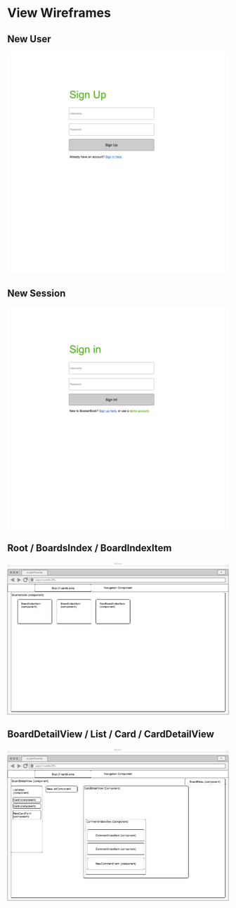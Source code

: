 # View Wireframes

## New User
![new-user]

## New Session
![new-session]

## Root / BoardsIndex / BoardIndexItem
![boards_index]

## BoardDetailView / List / Card / CardDetailView
![board_detail_view]
<!--
## NoteBookForm
![notebook-form]

## Component Heirarchy
![component-heirarchy] -->

[new-user]: ./wireframes/new_user.png
[new-session]: ./wireframes/new_session.png
[boards_index]: ./wireframes/boards_index.png
[board_detail_view]: ./wireframes/board_detail_view.png

[notebook-form]: ./wireframes/notebook_form.png
[component-heirarchy]: ./wireframes/component_heirarchy.png
